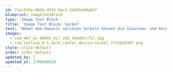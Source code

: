 ```yaml
---
id: f1ac5d2e-063e-4741-bec2-3b603a60ab1f
blueprint: imageTextBlock
type: 'Image Text Block'
title: 'Image Text Block: Sockel'
text: 'Neben dem bewusst seriösen Sockeln können die Stauraum- und Korpuselemente auch auf schräggestellte Füße gesetzt werden. Dies sorgt für einen skandinavisch-angehauchten Look. Natürlich können die Elemente auch hängend montiert werden, was die Modernität des gesamten Systems herausstellt.'
images:
  - csm_m67_ex_68092_mil_v02_49ed47c757.jpg
  - csm_outline_8-5_dark_center_deviso-sockel_f712b5b39f.png
style: style-default
order: order-default
updated_by: 1
updated_at: 1700940928
---
```

